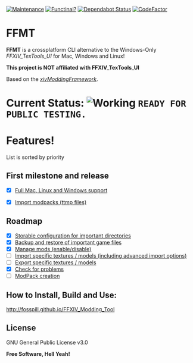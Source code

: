 [![Maintenance](https://img.shields.io/badge/Maintained%3F-yes-green.svg)](https://github.com/fosspill/FFXIV_Modding_Tool/graphs/commit-activity) [![Functinal?](https://img.shields.io/badge/Functional%3F-yes-success.svg)](#) [![Dependabot Status](https://api.dependabot.com/badges/status?host=github&repo=fosspill/FFXIV_Modding_Tool)](https://dependabot.com) [![CodeFactor](https://www.codefactor.io/repository/github/fosspill/ffxiv_modding_tool/badge/master)](https://www.codefactor.io/repository/github/fosspill/ffxiv_modding_tool/overview/master)


# FFMT


**FFMT** is a crossplatform CLI alternative to the Windows-Only *FFXIV_TexTools_UI* for Mac, Windows and Linux!

**This project is NOT affiliated with FFXIV_TexTools_UI**

Based on the *[xivModdingFramework](https://github.com/liinko/xivModdingFramework)*.

# Current Status: ![Working](https://placehold.it/15/00ff00/000000?text=+) `READY FOR PUBLIC TESTING.`

# Features!
List is sorted by priority
## First milestone and release
- [x] [Full Mac, Linux and Windows support](https://github.com/fosspill/FFXIV_TexTools_CLI/issues/1)

- [x] [Import modpacks (ttmp files)](https://github.com/fosspill/FFXIV_TexTools_CLI/issues/2)
 
## Roadmap
- [x] [Storable configuration for important directories](https://github.com/fosspill/FFXIV_TexTools_CLI/issues/3)
- [x] [Backup and restore of important game files](https://github.com/fosspill/FFXIV_TexTools_CLI/issues/4)
- [x] [Manage mods (enable/disable)](https://github.com/fosspill/FFXIV_TexTools_CLI/issues/27)
- [ ] [Import specific textures / models (including advanced import options)](https://github.com/fosspill/FFXIV_TexTools_CLI/issues/5)
- [ ] [Export specific textures / models](https://github.com/fosspill/FFXIV_TexTools_CLI/issues/6)
- [x] [Check for problems](https://github.com/fosspill/FFXIV_TexTools_CLI/issues/7)
- [ ] [ModPack creation](https://github.com/fosspill/FFXIV_TexTools_CLI/issues/8)

## How to Install, Build and Use:

http://fosspill.github.io/FFXIV_Modding_Tool



License
----

GNU General Public License v3.0


**Free Software, Hell Yeah!**

